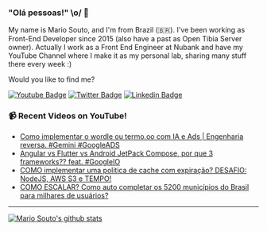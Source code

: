 ### "Olá pessoas!" \o/ 👋

My name is Mario Souto, and I'm from Brazil (🇧🇷). I've been working as Front-End Developer since 2015 (also have a past as Open Tibia Server owner). Actually I work as a Front End Engineer at Nubank and have my YouTube Channel where I make it as my personal lab, sharing many stuff there every week :)

Would you like to find me?

[![Youtube Badge](https://img.shields.io/badge/-Youtube-FF0000?style=flat-square&labelColor=FF0000&logo=youtube&logoColor=white&link=https://youtube.com/c/DevSoutinho)](https://youtube.com/c/DevSoutinho)
[![Twitter Badge](https://img.shields.io/badge/-Twitter-1ca0f1?style=flat-square&labelColor=1ca0f1&logo=twitter&logoColor=white&link=https://twitter.com/omariosouto)](https://twitter.com/omariosouto)
[![Linkedin Badge](https://img.shields.io/badge/-LinkedIn-blue?style=flat-square&logo=Linkedin&logoColor=white&link=https://www.linkedin.com/in/omariosouto)](https://www.linkedin.com/in/omariosouto)

### 📹 Recent Videos on YouTube!

<!-- YOUTUBE:START -->
- [Como implementar o wordle ou termo.oo com IA e Ads | Engenharia reversa. #Gemini #GoogleADS](https://www.youtube.com/watch?v=zZ0RhVT8TIU)
- [Angular vs Flutter vs Android JetPack Compose, por que 3 frameworks?? feat. #GoogleIO](https://www.youtube.com/watch?v=9yx7D3_yWrk)
- [COMO implementar uma politica de cache com expiração? DESAFIO: NodeJS, AWS S3 e TEMPO!](https://www.youtube.com/watch?v=lNORW8z-ftw)
- [COMO ESCALAR? Como auto completar os 5200 municípios do Brasil para milhares de usuários?](https://www.youtube.com/watch?v=TxEJ-YYCasY)
<!-- YOUTUBE:END -->

____


[![Mario Souto's github stats](https://github-readme-stats.vercel.app/api?username=omariosouto&theme=dark&show_icons=true&count_private=true)](https://github.com/omariosouto)
